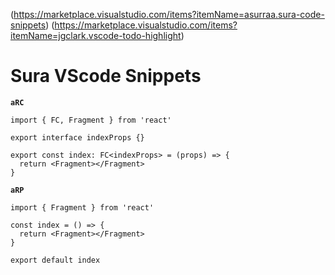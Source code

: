 (https://marketplace.visualstudio.com/items?itemName=asurraa.sura-code-snippets)
(https://marketplace.visualstudio.com/items?itemName=jgclark.vscode-todo-highlight)

# Sura VScode Snippets

**`aRC`**

```tsx
import { FC, Fragment } from 'react'

export interface indexProps {}

export const index: FC<indexProps> = (props) => {
  return <Fragment></Fragment>
}
```

**`aRP`**

```tsx
import { Fragment } from 'react'

const index = () => {
  return <Fragment></Fragment>
}

export default index
```
